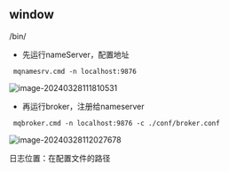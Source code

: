 ## window

/bin/

+ 先运行nameServer，配置地址

``` mqnamesrv.cmd -n localhost:9876```

![image-20240328111810531](./img/image-20240328111810531.png)

+ 再运行broker，注册给nameserver

``` mqbroker.cmd -n localhost:9876 -c ./conf/broker.conf```

![image-20240328112027678](./img/image-20240328112027678.png)

日志位置：在配置文件的路径

